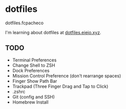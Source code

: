 # dotfiles
dotfiles.fcpacheco

I'm learning about dotfiles at [dotfiles.eieio.xyz](http://dotfiles.eieio.xyz).

## TODO
- Terminal Preferences
- Change Shell to ZSH
- Dock Preferences
- Mission Control Preference (don't rearrange spaces)
- Finger Show Path Bar
- Trackpad (Three Finger Drag and Tap to Click)
- .zshrc
- Git (config and SSH)
- Homebrew Install
